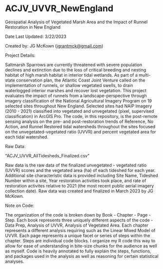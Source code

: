 # ACJV_UVVR_NewEngland
Geospatial Analysis of Vegetated Marsh Area and the Impact of Runnel Restoration in New England

Date Last Updated: 3/22/2023

Created by: JG McKown (jgrantmck@gmail.com)

Project Details:

Saltmarsh Sparrows are currently threatened with severe population declines and extinction due to the loss of critical breeding and nesting habitat of high marsh habitat in interior tidal wetlands. As part of a multi-state conservation plan, the Atlantic Coast Joint Venture called on the implementation of runnels, or shallow vegetated swells, to drain waterlogged interior marshes and recover lost vegetation. This project evaluates the impact of runnels from a landscape-perspective through imagery classification of the National Agricultural Imagery Program on 19 selected sites throughout New England. Selected sites had NAIP Imagery (2010 - 2021) classified into vegetated and unvegetated (pixel, supervised classification) in ArcGIS Pro. The code, in this repository, is the post-remote sensing analysis on the pre- and post-restoration trends of Reference, No Action, and Runnel Restored tidal watersheds throughout the sites focused on the unvegetated-vegetated ratio (UVVR) and percent vegetated area for each tidal watershed.  



Raw Data:

"ACJV_UVVR_AllTidesheds_Finalized.csv"

Raw data is the raw data of the finalized unvegetated - vegetated ratio (UVVR) scores and the vegetated area (ha) of each tideshed for each year. Additional site characteristic data is provided including Site Name, Tideshed Number within a site, Year restoration activities took place, and rate of restoration activites relative to 2021 (the most recent public aerial imagery collection date). Raw data was created and finalized in March 2023 by JG McKown. 


Note on Code:

The organization of the code is broken down by Book - Chapter - Page - Step. Each book represents three uniquely different aspects of the code - Data Prep, Analysis of UVVR, Analysis of Vegetated Area. Each chapter represents a different analysis requiring such as the Linear Mixed Model of UVVR. Each page represents a unique facet or series of steps within the chapter. Steps are individual code blocks. I organize my R code this way to allow for ease of understanding in bite-size chunks for the audience as well as myself. Code is heavily annotated to fully explain the steps, functions, and packages used in the analysis as well as reasoning for certain statistical analyses. 



